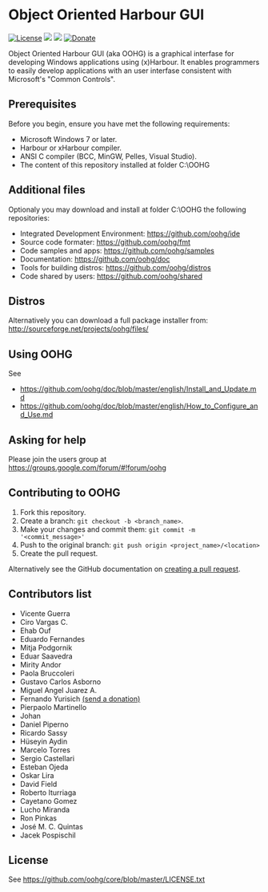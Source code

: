 # Object Oriented Harbour GUI

[![License](https://img.shields.io/badge/license-GPLv2%20%2B%20Library%20Exception-blue.svg)](LICENSE.txt "License")
<a href="https://github.com/badges/shields/graphs/contributors" alt="Contributors">
    <img src="https://img.shields.io/github/contributors/oohg/core" /></a>
<a href="https://github.com/badges/shields/pulse" alt="Activity">
    <img src="https://img.shields.io/github/commit-activity/m/oohg/core" /></a>
[![Donate](https://img.shields.io/badge/Donate-Now-ff4500.svg)](https://www.paypal.com/cgi-bin/webscr?cmd=_donations&business=VYXQYCKWXLWAG&currency_code=USD&source=url "Donate Now")

Object Oriented Harbour GUI (aka OOHG) is a graphical interfase for developing Windows applications using (x)Harbour.
It enables programmers to easily develop applications with an user interfase consistent with Microsoft's "Common Controls".

## Prerequisites

Before you begin, ensure you have met the following requirements:
* Microsoft Windows 7 or later.
* Harbour or xHarbour compiler.
* ANSI C compiler (BCC, MinGW, Pelles, Visual Studio).
* The content of this repository installed at folder C:\OOHG

## Additional files

Optionaly you may download and install at folder C:\OOHG the following repositories:
* Integrated Development Environment: https://github.com/oohg/ide
* Source code formater: https://github.com/oohg/fmt
* Code samples and apps: https://github.com/oohg/samples
* Documentation: https://github.com/oohg/doc
* Tools for building distros: https://github.com/oohg/distros
* Code shared by users: https://github.com/oohg/shared

## Distros

Alternatively you can download a full package installer from:
http://sourceforge.net/projects/oohg/files/

## Using OOHG

See
* https://github.com/oohg/doc/blob/master/english/Install_and_Update.md
* https://github.com/oohg/doc/blob/master/english/How_to_Configure_and_Use.md

## Asking for help

Please join the users group at
https://groups.google.com/forum/#!forum/oohg

## Contributing to OOHG

1. Fork this repository.
2. Create a branch: `git checkout -b <branch_name>`.
3. Make your changes and commit them: `git commit -m '<commit_message>'`
4. Push to the original branch: `git push origin <project_name>/<location>`
5. Create the pull request.

Alternatively see the GitHub documentation on [creating a pull request](https://help.github.com/en/github/collaborating-with-issues-and-pull-requests/creating-a-pull-request).

## Contributors list

* Vicente Guerra
* Ciro Vargas C.
* Ehab Ouf
* Eduardo Fernandes
* Mitja Podgornik
* Eduar Saavedra
* Mirity Andor
* Paola Bruccoleri
* Gustavo Carlos Asborno
* Miguel Angel Juarez A.
* Fernando Yurisich [(send a donation)](https://www.paypal.com/cgi-bin/webscr?cmd=_donations&business=VYXQYCKWXLWAG&currency_code=USD&source=url)
* Pierpaolo Martinello
* Johan
* Daniel Piperno
* Ricardo Sassy
* Hüseyin Aydin
* Marcelo Torres
* Sergio Castellari
* Esteban Ojeda
* Oskar Lira
* David Field
* Roberto Iturriaga
* Cayetano Gomez
* Lucho Miranda
* Ron Pinkas
* José M. C. Quintas
* Jacek Pospischil

## License

See https://github.com/oohg/core/blob/master/LICENSE.txt
